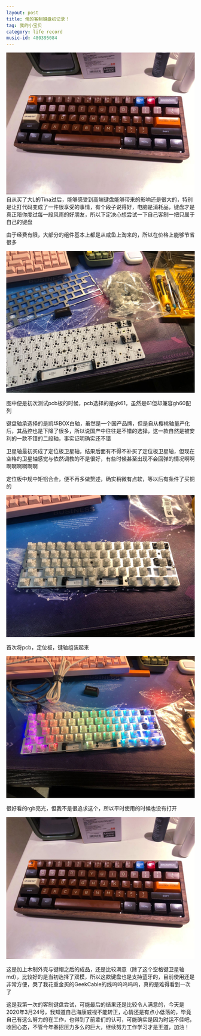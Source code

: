 ```yaml
---
layout: post
title: 俺的客制键盘初记录！
tag: 我的小宝贝
category: life record
music-id: 480395084
---
```

![](\image\2020-03-24\微信图片_20200324205154.jpg)
自从买了大L的Tina过后，能够感受到高端键盘能够带来的影响还是很大的，特别是让打代码变成了一件很享受的事情，有个段子说得好，电脑是消耗品，键盘才是真正陪你度过每一段风雨的好朋友，所以下定决心想尝试一下自己客制一把只属于自己的键盘

由于经费有限，大部分的组件基本上都是从咸鱼上淘来的，所以在价格上能够节省很多

![](\image\2020-03-24\微信图片_20200324205019.jpg)

图中便是初次测试pcb板的时候，pcb选择的是gk61，虽然是61但却兼容gh60配列

键盘轴承选择的是凯华BOX白轴，虽然是一个国产品牌，但是自从樱桃轴量产化后，其品控也是下降了很多，所以说国产中往往是不错的选择，这一款自然是被安利的一款不错的二段轴，事实证明确实还不错

卫星轴最初买成了定位板卫星轴，结果后面有不得不补买了定位板卫星轴，但现在空格的卫星轴感觉与依然调教的不是很好，有些时候甚至出现不会回弹的情况啊啊啊啊啊啊啊啊

定位板中规中矩铝合金，便不再多做赘述，确实稍微有点软，等以后有条件了买铜的

![](\image\2020-03-24\微信图片_20200324205033.jpg)

首次将pcb，定位板，键轴组装起来

![](\image\2020-03-24\微信图片_20200324205145.jpg)

很好看的rgb亮光，但我不是很追求这个，所以平时使用的时候也没有打开

![](\image\2020-03-24\微信图片_20200324205154.jpg)

这是加上木制外壳与键帽之后的成品，还是比较满意（除了这个空格键卫星轴md），比较好的是当初选择了双模，所以这款键盘也是支持蓝牙的，目前使用还是非常方便，哭了我花重金买的GeekCable的线呜呜呜呜呜，真的是难得看到一次了

这是我第一次的客制键盘尝试，可能最后的结果还是比较令人满意的，今天是2020年3月24号，我知道自己海康威视不能转正，心情还是有点小低落的，毕竟自己有这么努力的在工作，也得到了前辈们的认可，可能确实是因为时运不佳吧，收回心态，不管今年春招压力多么的巨大，继续努力工作学习才是王道，加油！